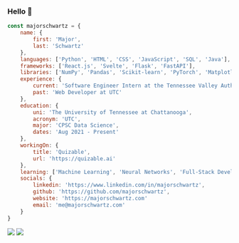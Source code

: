 ### Hello 👋

```javascript
const majorschwartz = {
    name: {
        first: 'Major',
        last: 'Schwartz'
    },
    languages: ['Python', 'HTML', 'CSS', 'JavaScript', 'SQL', 'Java'],
    frameworks: ['React.js', 'Svelte', 'Flask', 'FastAPI'],
    libraries: ['NumPy', 'Pandas', 'Scikit-learn', 'PyTorch', 'Matplotlib', 'BeautifulSoup'],
    experience: {
        current: 'Software Engineer Intern at the Tennessee Valley Authority',
        past: 'Web Developer at UTC'
    },
    education: {
        uni: 'The University of Tennessee at Chattanooga',
        acronym: 'UTC',
        major: 'CPSC Data Science',
        dates: 'Aug 2021 - Present'
    },
    workingOn: {
        title: 'Quizable',
        url: 'https://quizable.ai'
    },
    learning: ['Machine Learning', 'Neural Networks', 'Full-Stack Development'],
    socials: {
        linkedin: 'https://www.linkedin.com/in/majorschwartz',
        github: 'https://github.com/majorschwartz',
        website: 'https://majorschwartz.com'
        email: 'me@majorschwartz.com'
    }
}
```

![](https://streak-stats.demolab.com?user=majorschwartz&theme=transparent&hide_border=true&date_format=j%20M%5B%20Y%5D)
![](https://github-readme-stats.vercel.app/api/top-langs/?username=majorschwartz&layout=compact&theme=transparent&hide_border=true)
